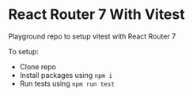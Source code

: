# React Router 7 With Vitest

Playground repo to setup vitest with React Router 7

To setup:
- Clone repo
- Install packages using `npm i`
- Run tests using `npm run test`